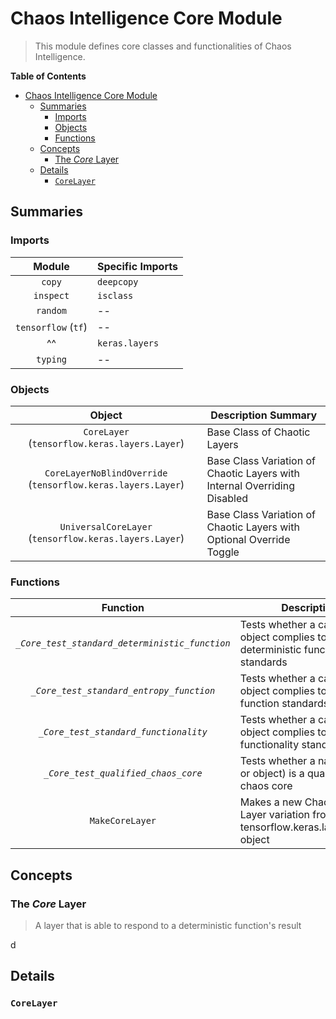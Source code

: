 # Chaos Intelligence Core Module

> This module defines core classes and functionalities of Chaos Intelligence.

**Table of Contents**
- [Chaos Intelligence Core Module](#chaos-intelligence-core-module)
  - [Summaries](#summaries)
    - [Imports](#imports)
    - [Objects](#objects)
    - [Functions](#functions)
  - [Concepts](#concepts)
    - [The *Core* Layer](#the-core-layer)
  - [Details](#details)
    - [`CoreLayer`](#corelayer)

## Summaries

### Imports

|       Module        | Specific Imports |
| :-----------------: | :--------------- |
|       `copy`        | `deepcopy`       |
|      `inspect`      | `isclass`        |
|      `random`       | --               |
| `tensorflow` (`tf`) | --               |
|         ^^          | `keras.layers`   |
|      `typing`       | --               |

### Objects

|                          Object                          | Description Summary                                                      |
| :------------------------------------------------------: | ------------------------------------------------------------------------ |
|        `CoreLayer` (`tensorflow.keras.layers.Layer`)         | Base Class of Chaotic Layers                                             |
| `CoreLayerNoBlindOverride` (`tensorflow.keras.layers.Layer`) | Base Class Variation of Chaotic Layers with Internal Overriding Disabled |
|    `UniversalCoreLayer` (`tensorflow.keras.layers.Layer`)    | Base Class Variation of Chaotic Layers with Optional Override Toggle     |

### Functions

|                  Function                  | Description                                                                              |
| :----------------------------------------: | ---------------------------------------------------------------------------------------- |
| *`_Core_test_standard_deterministic_function`* | Tests whether a callable object complies to deterministic function standards             |
|    *`_Core_test_standard_entropy_function`*    | Tests whether a callable object complies to entropy function standards                   |
|     *`_Core_test_standard_functionality`*      | Tests whether a callable object complies to chaos functionality standards                |
|      *`_Core_test_qualified_chaos_core`*       | Tests whether a name (class or object) is a qualified chaos core                         |
|               `MakeCoreLayer`                | Makes a new Chaos Core Layer variation from a given tensorflow.keras.layers.Layer object |

## Concepts

### The *Core* Layer

> A layer that is able to respond to a deterministic function's result

d

## Details

### `CoreLayer`
